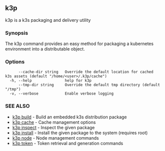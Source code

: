 ## k3p

k3p is a k3s packaging and delivery utility

### Synopsis


The k3p command provides an easy method for packaging a kubernetes environment into a distributable object.


### Options

```
      --cache-dir string   Override the default location for cached k3s assets (default "/home/<user>/.k3p/cache")
  -h, --help               help for k3p
      --tmp-dir string     Override the default tmp directory (default "/tmp")
  -v, --verbose            Enable verbose logging
```

### SEE ALSO

* [k3p build](k3p_build.md)	 - Build an embedded k3s distribution package
* [k3p cache](k3p_cache.md)	 - Cache management options
* [k3p inspect](k3p_inspect.md)	 - Inspect the given package
* [k3p install](k3p_install.md)	 - Install the given package to the system (requires root)
* [k3p node](k3p_node.md)	 - Node management commands
* [k3p token](k3p_token.md)	 - Token retrieval and generation commands

